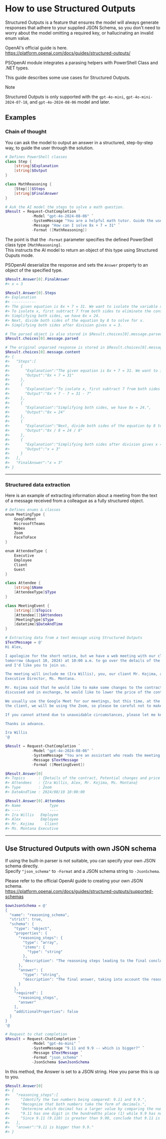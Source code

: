# How to use Structured Outputs

Structured Outputs is a feature that ensures the model will always generate responses that adhere to your supplied JSON Schema, so you don't need to worry about the model omitting a required key, or hallucinating an invalid enum value.

OpenAI's official guide is here.  
https://platform.openai.com/docs/guides/structured-outputs/

PSOpenAI module integrates a parasing helpers with PowerShell Class and .NET types.

This guide describes some use cases for Structured Outputs.

> [!NOTE]  
> Structured Outputs is only supported with the `gpt-4o-mini`, `gpt-4o-mini-2024-07-18`, and `gpt-4o-2024-08-06` model and later.

## Examples

### Chain of thought

You can ask the model to output an answer in a structured, step-by-step way, to guide the user through the solution.

```powershell
# Defines PowerShell classes
class Step {
    [string]$Explanation
    [string]$Output
}

class MathReasoning {
    [Step[]]$Steps
    [string]$FinalAnswer
}

# Ask the AI model the steps to solve a math question.
$Result = Request-ChatCompletion `
            -Model "gpt-4o-2024-08-06" `
            -SystemMessage "You are a helpful math tutor. Guide the user through the solution step by step." `
            -Message "How can I solve 8x + 7 = 31" `
            -Format ([MathReasoning])
```

The point is that the `-Format` parameter specifies the defined PowerShell class type `[MathReasoning]`.  
This instructs the AI model to return an object of this type using Structured Ouputs mode.

PSOpenAI deserialize the response and sets the `Answer` property to an object of the specified type.

```powershell
$Result.Answer[0].FinalAnswer
#> x = 3

$Result.Answer[0].Steps
#> Explanation                                                                                       Output
#> -----------                                                                                       ------
#> The given equation is 8x + 7 = 31. We want to isolate the variable x on one side of the equation. 8x + 7 = 31
#> To isolate x, first subtract 7 from both sides to eliminate the constant term on the left side.   8x + 7 - 7 = 31 - 7
#> Simplifying both sides, we have 8x = 24.                                                          8x = 24
#> Next, divide both sides of the equation by 8 to solve for x.                                      8x / 8 = 24 / 8
#> Simplifying both sides after division gives x = 3.                                                x = 3

# The parsed object is also stored in $Result.choices[0].message.parsed
$Result.choices[0].message.parsed

# The original unparsed response is stored in $Result.choices[0].message.content as a JSON format string.
$Result.choices[0].message.content
#> {
#>   "Steps":[
#>     {
#>       "Explanation":"The given equation is 8x + 7 = 31. We want to isolate the variable x on one side of the equation.",
#>       "Output":"8x + 7 = 31"
#>     },
#>     {
#>       "Explanation":"To isolate x, first subtract 7 from both sides to eliminate the constant term on the left side.",
#>       "Output":"8x + 7 - 7 = 31 - 7"
#>     },
#>     {
#>       "Explanation":"Simplifying both sides, we have 8x = 24.",
#>       "Output":"8x = 24"
#>     },
#>     {
#>       "Explanation":"Next, divide both sides of the equation by 8 to solve for x.",
#>       "Output":"8x / 8 = 24 / 8"
#>     },
#>     {
#>       "Explanation":"Simplifying both sides after division gives x = 3.",
#>       "Output":"x = 3"
#>     }
#>   ],
#>   "FinalAnswer":"x = 3"
#> }
```

----

### Structured data extraction

Here is an example of extracting information about a meeting from the text of a message received from a colleague as a fully structured object.

```powershell
# Defines enums & classes
enum MeetingType {
    GoogleMeet
    MicrosoftTeams
    Webex
    Zoom
    FaceToFace
}

enum AttendeeType {
    Executive
    Employee
    Client
    Guest
}

class Attendee {
    [string]$Name
    [AttendeeType]$Type
}

class MeetingEvent {
    [string[]]$Topics
    [Attendee[]]$Attendees
    [MeetingType]$Type
    [datetime]$DateAndTime
}
```

```powershell
# Extracting data from a text message using Structured Outputs
$TextMessage = @'
Hi Alex,

I apologize for the short notice, but we have a web meeting with our client 
tomorrow (August 10, 2024) at 10:00 a.m. to go over the details of the contract, 
and I'd like you to join us.

The meeting will include me (Ira Willis), you, our client Mr. Kojima, and our 
Executive Director, Ms. Montana.

Mr. Kojima said that he would like to make some changes to the contract we 
discussed and in exchange, he would like to lower the price of the contract. Oh well.

We usually use the Google Meet for our meetings, but this time, at the request of 
the client, we will be using the Zoom, so please be careful not to make a mistake.

If you cannot attend due to unavoidable circumstances, please let me know immediately.

Thanks in advance.

Ira Willis
'@

$Result = Request-ChatCompletion `
            -Model "gpt-4o-2024-08-06" `
            -SystemMessage "You are an assistant who reads the meeting information from messages." `
            -Message $TextMessage `
            -Format ([MeetingEvent])

$Result.Answer[0]
#> Topics      : {Details of the contract, Potential changes and price adjustments}
#> Attendees   : {Ira Willis, Alex, Mr. Kojima, Ms. Montana}
#> Type        : Zoom
#> DateAndTime : 2024/08/10 10:00:00

$Result.Answer[0].Attendees
#> Name             Type
#> ----             ----
#> Ira Willis   Employee
#> Alex         Employee
#> Mr. Kojima     Client
#> Ms. Montana Executive
```
----

## Use Structured Outputs with own JSON schema

If using the built-in parser is not suitable, you can specify your own JSON schema directly.  
Specify `"json_schema"` to `-Format` and a JSON schema string to `-JsonSchema`.

Please refer to the official OpenAI guide to creating your own JSON schema.  
https://platform.openai.com/docs/guides/structured-outputs/supported-schemas

```powershell
$ownJsonSchema = @'
{
  "name": "reasoning_schema",
  "strict": true,
  "schema": {
    "type": "object",
    "properties": {
      "reasoning_steps": {
        "type": "array",
        "items": {
          "type": "string"
        },
        "description": "The reasoning steps leading to the final conclusion."
      },
      "answer": {
        "type": "string",
        "description": "The final answer, taking into account the reasoning steps."
      }
    },
    "required": [
      "reasoning_steps",
      "answer"
    ],
    "additionalProperties": false
  }
}
'@

# Request to chat completion
$Result = Request-ChatCompletion `
            -Model "gpt-4o-mini" `
            -SystemMessage "9.11 and 9.9 -- which is bigger?" `
            -Message $TextMessage `
            -Format "json_schema" `
            -JsonSchema $ownJsonSchema
```

In this method, the Answer is set to a JSON string. How you parse this is up to you.

```powershell
$Result.Answer[0]
#> {
#>   "reasoning_steps":[
#>     "Identify the two numbers being compared: 9.11 and 9.9.",
#>     "Recognize that both numbers take the form of decimals.",
#>     "Determine which decimal has a larger value by comparing the numbers directly.",
#>     "9.11 has one digit in the hundredths place (1) while 9.9 has no digits in the hundredths place, effectively being 9.90.",
#>     "Since 9.11 (9.110) is greater than 9.90, conclude that 9.11 is bigger."
#>   ],
#>   "answer":"9.11 is bigger than 9.9."
#> }
```
